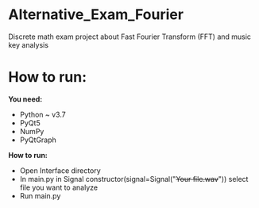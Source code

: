 # Alternative_Exam_Fourier
Discrete math exam project about Fast Fourier Transform (FFT) and music key analysis

# How to run:

**You need:**
- Python ~ v3.7
- PyQt5
- NumPy
- PyQtGraph

**How to run:**
- Open Interface directory
- In main.py in Signal constructor(signal=Signal("~~Your file.wav~~")) select file you want to analyze
- Run main.py

